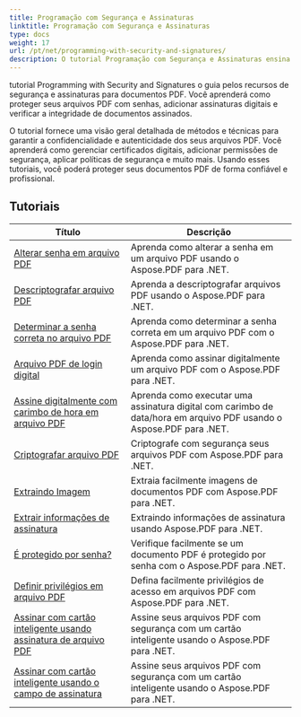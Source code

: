```yaml
---
title: Programação com Segurança e Assinaturas
linktitle: Programação com Segurança e Assinaturas
type: docs
weight: 17
url: /pt/net/programming-with-security-and-signatures/
description: O tutorial Programação com Segurança e Assinaturas ensina como proteger e assinar seus documentos PDF, garantindo confidencialidade e autenticidade.
---
```

tutorial Programming with Security and Signatures o guia pelos recursos de segurança e assinaturas para documentos PDF. Você aprenderá como proteger seus arquivos PDF com senhas, adicionar assinaturas digitais e verificar a integridade de documentos assinados.

O tutorial fornece uma visão geral detalhada de métodos e técnicas para garantir a confidencialidade e autenticidade dos seus arquivos PDF. Você aprenderá como gerenciar certificados digitais, adicionar permissões de segurança, aplicar políticas de segurança e muito mais. Usando esses tutoriais, você poderá proteger seus documentos PDF de forma confiável e profissional.

## Tutoriais
| Título | Descrição |
| --- | --- | 
| [Alterar senha em arquivo PDF](./change-password/) | Aprenda como alterar a senha em um arquivo PDF usando o Aspose.PDF para .NET. |  
| [Descriptografar arquivo PDF](./decrypt/) | Aprenda a descriptografar arquivos PDF usando o Aspose.PDF para .NET. |  
| [Determinar a senha correta no arquivo PDF](./determine-correct-password/) | Aprenda como determinar a senha correta em um arquivo PDF com o Aspose.PDF para .NET. |  
| [Arquivo PDF de login digital](./digitally-sign/) | Aprenda como assinar digitalmente um arquivo PDF com o Aspose.PDF para .NET. |  
| [Assine digitalmente com carimbo de hora em arquivo PDF](./digitally-sign-with-time-stamp/) | Aprenda como executar uma assinatura digital com carimbo de data/hora em arquivo PDF usando o Aspose.PDF para .NET. |  
| [Criptografar arquivo PDF](./encrypt/) | Criptografe com segurança seus arquivos PDF com Aspose.PDF para .NET. |  
| [Extraindo Imagem](./extracting-image/) | Extraia facilmente imagens de documentos PDF com Aspose.PDF para .NET. |  
| [Extrair informações de assinatura](./extract-signature-info/) | Extraindo informações de assinatura usando Aspose.PDF para .NET. |  
| [É protegido por senha?](./is-password-protected/) | Verifique facilmente se um documento PDF é protegido por senha com o Aspose.PDF para .NET. |  
| [Definir privilégios em arquivo PDF](./set-privileges/) | Defina facilmente privilégios de acesso em arquivos PDF com Aspose.PDF para .NET. |  
| [Assinar com cartão inteligente usando assinatura de arquivo PDF](./sign-with-smart-card-using-pdf-file-signature/) | Assine seus arquivos PDF com segurança com um cartão inteligente usando o Aspose.PDF para .NET. |  
| [Assinar com cartão inteligente usando o campo de assinatura](./sign-with-smart-card-using-signature-field/) | Assine seus arquivos PDF com segurança com um cartão inteligente usando o Aspose.PDF para .NET. |  